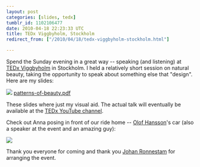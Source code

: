 ```yaml
---
layout: post
categories: [slides, tedx]
tumblr_id: 1102106477  
date: 2010-04-18 22:23:33 UTC
title: TEDx Viggbyholm, Stockholm
redirect_from: ["/2010/04/18/tedx-viggbyholm-stockholm.html"]

---
```


Spend the Sunday evening in a great way -- speaking (and listening) at [TEDx Viggbyholm](http://www.tedxviggbyholm.com/) in Stockholm. I held a relatively short session on natural beauty, taking the opportunity to speak about something else that "design". Here are my slides:

<a href="https://dl.dropbox.com/s/e5gifrzpivteitr/patterns-of-beauty.pdf?dl=1"><img src="//farm5.static.flickr.com/4011/4532838264_29ff56df7d_o.png"></a>
<a href="https://dl.dropbox.com/s/e5gifrzpivteitr/patterns-of-beauty.pdf?dl=1">patterns-of-beauty.pdf</a>

These slides where just my visual aid. The actual talk will eventually be available at the [TEDx YouTube channel](http://www.youtube.com/user/TEDxTalks).

Check out Anna posing in front of our ride home -- [Olof Hansson](http://whitelines.se/)'s car (also a speaker at the event and an amazing guy):

[<img src="//farm5.static.flickr.com/4018/4532872428_09ae17ff55_b.jpg">](http://www.flickr.com/photos/rsms/tags/tedxvigg/)

Thank you everyone for coming and thank you [Johan Ronnestam](http://www.ronnestam.com/) for arranging the event.
